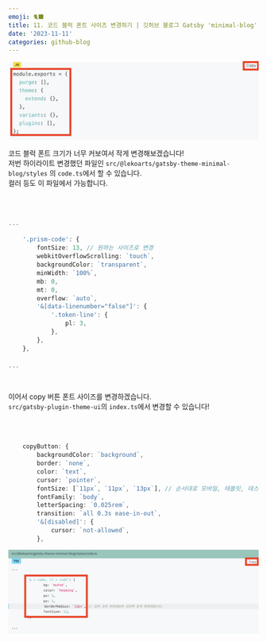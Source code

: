 ```yaml
---
emoji: 🐈‍⬛
title: 11. 코드 블럭 폰트 사이즈 변경하기 | 깃허브 블로그 Gatsby 'minimal-blog' 테마로 마이그레이션 하기
date: '2023-11-11'
categories: github-blog
---
```


![변경 전](./codeBlock_bf.png)

코드 블럭 폰트 크기가 너무 커보여서 작게 변경해보겠습니다!  
저번 하이라이트 변경했던 파일인 `src/@lekoarts/gatsby-theme-minimal-blog/styles` 의 `code.ts`에서 할 수 있습니다.  
컬러 등도 이 파일에서 가능합니다.

<br />

```ts title="src/@lekoarts/gatsby-theme-minimal-blog/styles/code.ts" highlight=4

...

	'.prism-code': {
		fontSize: 13, // 원하는 사이즈로 변경
		webkitOverflowScrolling: `touch`,
		backgroundColor: `transparent`,
		minWidth: `100%`,
		mb: 0,
		mt: 0,
		overflow: `auto`,
		'&[data-linenumber="false"]': {
			'.token-line': {
				pl: 3,
			},
		},
	},

...

```

<br />

이어서 copy 버튼 폰트 사이즈를 변경하겠습니다.  
`src/gatsby-plugin-theme-ui`의 `index.ts`에서 변경할 수 있습니다!

<br />

```ts title="src/gatsby-plugin-theme-ui/index.ts" highlight=6

	copyButton: {
		backgroundColor: `background`,
		border: `none`,
		color: `text`,
		cursor: `pointer`,
		fontSize: [`11px`, `11px`, `13px`], // 순서대로 모바일, 태블릿, 데스크탑 순서입니다.
		fontFamily: `body`,
		letterSpacing: `0.025rem`,
		transition: `all 0.3s ease-in-out`,
		'&[disabled]': {
			cursor: `not-allowed`,
		},


```

![변경 후](./codeBlock_at.png)

